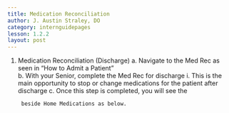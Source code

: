 ```yaml
---
title: Medication Reconciliation
author: J. Austin Straley, DO
category: internguidepages
lesson: 1.2.2
layout: post
---
```


<meta charset="UTF-8">
<meta name="viewport" content="width=device-width, initial-scale=1">
<link href="{{site.baseurl}}/assets/grid/bootstrap-grid.min.css" rel="stylesheet">
<link href="{{site.baseurl}}/assets/grid/grid.css" rel="stylesheet">
<link rel="stylesheet" href="{{site.baseurl}}/assets/gitbook/gitbook-plugin-fontsettings/website.css">
<link rel="stylesheet" href="{{site.baseurl}}/assets/gitbook/gitbook-plugin-search-pro/search.css">
<link rel="stylesheet" href="{{site.baseurl}}/assets/gitbook/gitbook-plugin-back-to-top-button/plugin.css">
<link rel="stylesheet" href="{{site.baseurl}}/assets/gitbook/style.css">
<link rel="stylesheet" href="{{site.baseurl}}/assets/gitbook/custom.css">
<link rel="stylesheet" href="{{site.baseurl}}/assets/gitbook/rouge/{{ site.syntax_highlighter_style | default: 'colorful' }}.css">
<meta name="HandheldFriendly" content="true"/>
<meta name="viewport" content="width=device-width, initial-scale=1, user-scalable=no">
<meta name="apple-mobile-web-app-capable" content="yes">
<meta name="apple-mobile-web-app-status-bar-style" content="black">
<link rel="apple-touch-icon-precomposed" sizes="152x152" href="{{site.baseurl}}/assets/gitbook/images/apple-touch-icon-precomposed-152.png">
<link rel="shortcut icon" href="{{site.baseurl}}/{{site.favicon_path}}" type="image/x-icon">

1. Medication Reconciliation (Discharge)
    a. Navigate to the Med Rec as seen in “How to Admit a Patient”<br>
    b. With your Senior, complete the Med Rec for discharge
		i. This is the main opportunity to stop or change medications for the patient after discharge
	c. Once this step is completed, you will see the <br>
    
        beside Home Medications as below.